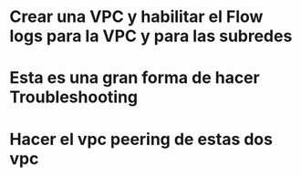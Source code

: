 # Crear una VPC y habilitar el Flow logs para la VPC y para las subredes
# Esta es una gran forma de hacer Troubleshooting
# Hacer el vpc peering de estas dos vpc